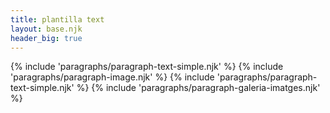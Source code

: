 ```yaml
---
title: plantilla text
layout: base.njk
header_big: true
---
```


{% include 'paragraphs/paragraph-text-simple.njk' %}
{% include 'paragraphs/paragraph-image.njk' %}
{% include 'paragraphs/paragraph-text-simple.njk' %}
{% include 'paragraphs/paragraph-galeria-imatges.njk' %}